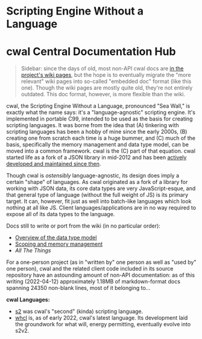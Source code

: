 # Scripting Engine Without a Language
<style>@import url(../../doc/fossil-doc.css)</style>

<!--script src="./highlightjs/highlight-cwal.min.js"></script-->

cwal Central Documentation Hub
=====================================================================

> Sidebar: since the days of old, most non-API cwal docs are [in the
project's wiki pages](/wcontent), but the hope is to eventually
migrate the "more relevant" wiki pages into so-called "embedded doc"
format (like this one). Though the wiki pages are mostly quite old,
they're not entirely outdated. This doc format, however, is more
flexible than the wiki.

cwal, the Scripting Engine Without a Language, pronounced "Sea Wall,"
is exactly what the name says: it's a "language-agnostic" scripting
engine. It's implemented in portable C99, intended to be used as the
basis for creating scripting languages. It was borne from the idea
that (A) tinkering with scripting languages has been a hobby of mine
since the early 2000s, (B) creating one from scratch each time is a
huge bummer, and (C) much of the basis, specifically the memory
management and data type model, can be moved into a common
framework. cwal is the (C) part of that equation. cwal started life as
a fork of a JSON library in mid-2012 and has been [actively developed
and maintained since then](/reports?view=byyear).

Though cwal is _ostensibly_ language-agnostic, its design does imply a
certain "shape" of languages. As cwal originated as a fork of a
library for working with JSON data, its core data types are very
JavaScript-esque, and that general type of language (without the full
weight of JS) is its primary target. It can, however, fit just as well
into batch-like languages which look nothing at all like JS. Client
languages/applications are in no way required to expose all of its
data types to the language.

Docs still to write or port from the wiki (in no particular order):

- [Overview of the data type model](values.md)
- [Scoping and memory management](scoping.md)
- _All The Things_

For a one-person project (as in "written by" one person as well as
"used by" one person), cwal and the related client code included in
its source repository have an astounding amount of non-API documentation:
as of this writing (2022-04-12) approximately 1.18MB of markdown-format
docs spanning 24350 non-blank lines, most of it belonging to...

**cwal Languages:**

  - [s2][] was cwal's "second" (kinda) scripting language.
  - [whcl][] is, as of early 2022, cwal's latest language. Its
    development laid the groundwork for what will, energy permitting,
    eventually evolve into s2v2.

[s2]: /wiki/s2
[whcl]: /doc/ckout/whcl/
